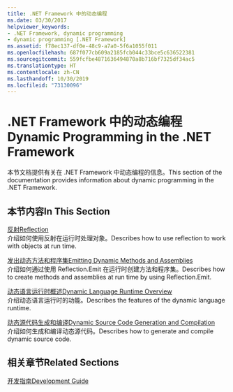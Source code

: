 ```yaml
---
title: .NET Framework 中的动态编程
ms.date: 03/30/2017
helpviewer_keywords:
- .NET Framework, dynamic programming
- dynamic programming [.NET Framework]
ms.assetid: f78ec137-df0e-48c9-a7a0-5f6a1055f011
ms.openlocfilehash: 687f077cb609a2185fcb044c33bce5c636522381
ms.sourcegitcommit: 559fcfbe4871636494870a8b716bf7325df34ac5
ms.translationtype: HT
ms.contentlocale: zh-CN
ms.lasthandoff: 10/30/2019
ms.locfileid: "73130096"
---
```

# <a name="dynamic-programming-in-the-net-framework"></a><span data-ttu-id="0d8b0-102">.NET Framework 中的动态编程</span><span class="sxs-lookup"><span data-stu-id="0d8b0-102">Dynamic Programming in the .NET Framework</span></span>
<span data-ttu-id="0d8b0-103">本节文档提供有关在 .NET Framework 中动态编程的信息。</span><span class="sxs-lookup"><span data-stu-id="0d8b0-103">This section of the documentation provides information about dynamic programming in the .NET Framework.</span></span>  
  
## <a name="in-this-section"></a><span data-ttu-id="0d8b0-104">本节内容</span><span class="sxs-lookup"><span data-stu-id="0d8b0-104">In This Section</span></span>  
 [<span data-ttu-id="0d8b0-105">反射</span><span class="sxs-lookup"><span data-stu-id="0d8b0-105">Reflection</span></span>](reflection.md)  
 <span data-ttu-id="0d8b0-106">介绍如何使用反射在运行时处理对象。</span><span class="sxs-lookup"><span data-stu-id="0d8b0-106">Describes how to use reflection to work with objects at run time.</span></span>  
  
 [<span data-ttu-id="0d8b0-107">发出动态方法和程序集</span><span class="sxs-lookup"><span data-stu-id="0d8b0-107">Emitting Dynamic Methods and Assemblies</span></span>](emitting-dynamic-methods-and-assemblies.md)  
 <span data-ttu-id="0d8b0-108">介绍如何通过使用 Reflection.Emit 在运行时创建方法和程序集。</span><span class="sxs-lookup"><span data-stu-id="0d8b0-108">Describes how to create methods and assemblies at run time by using Reflection.Emit.</span></span>  
  
 [<span data-ttu-id="0d8b0-109">动态语言运行时概述</span><span class="sxs-lookup"><span data-stu-id="0d8b0-109">Dynamic Language Runtime Overview</span></span>](dynamic-language-runtime-overview.md)  
 <span data-ttu-id="0d8b0-110">介绍动态语言运行时的功能。</span><span class="sxs-lookup"><span data-stu-id="0d8b0-110">Describes the features of the dynamic language runtime.</span></span>  
  
 [<span data-ttu-id="0d8b0-111">动态源代码生成和编译</span><span class="sxs-lookup"><span data-stu-id="0d8b0-111">Dynamic Source Code Generation and Compilation</span></span>](dynamic-source-code-generation-and-compilation.md)  
 <span data-ttu-id="0d8b0-112">介绍如何生成和编译动态源代码。</span><span class="sxs-lookup"><span data-stu-id="0d8b0-112">Describes how to generate and compile dynamic source code.</span></span>  
  
## <a name="related-sections"></a><span data-ttu-id="0d8b0-113">相关章节</span><span class="sxs-lookup"><span data-stu-id="0d8b0-113">Related Sections</span></span>  
 [<span data-ttu-id="0d8b0-114">开发指南</span><span class="sxs-lookup"><span data-stu-id="0d8b0-114">Development Guide</span></span>](../development-guide.md)  
